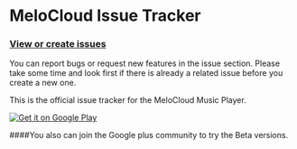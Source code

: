 # MeloCloud Issue Tracker

### [View or create issues](https://github.com/kienvtqhi/melocloud-issue-tracker/issues)

You can report bugs or request new features in the issue section. Please take some time and look first if there is already a related issue before you create a new one.

This is the official issue tracker for the MeloCloud Music Player.

<a href="https://play.google.com/store/apps/details?id=com.ranhzaistudios.melocloud.free">
  <img alt="Get it on Google Play"
       src="https://developer.android.com/images/brand/en_generic_rgb_wo_60.png" />
</a>

####You also can join the Google plus community to try the Beta versions.

